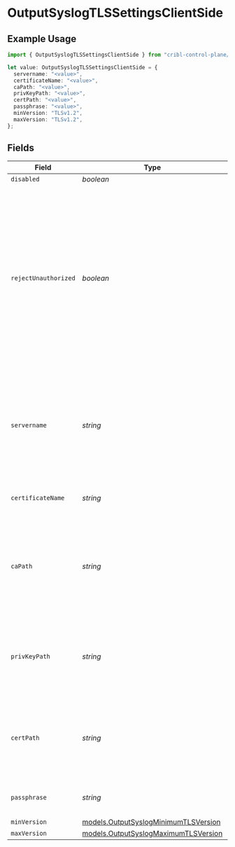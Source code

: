 # OutputSyslogTLSSettingsClientSide

## Example Usage

```typescript
import { OutputSyslogTLSSettingsClientSide } from "cribl-control-plane/models";

let value: OutputSyslogTLSSettingsClientSide = {
  servername: "<value>",
  certificateName: "<value>",
  caPath: "<value>",
  privKeyPath: "<value>",
  certPath: "<value>",
  passphrase: "<value>",
  minVersion: "TLSv1.2",
  maxVersion: "TLSv1.2",
};
```

## Fields

| Field                                                                                                                                                                                                                                     | Type                                                                                                                                                                                                                                      | Required                                                                                                                                                                                                                                  | Description                                                                                                                                                                                                                               |
| ----------------------------------------------------------------------------------------------------------------------------------------------------------------------------------------------------------------------------------------- | ----------------------------------------------------------------------------------------------------------------------------------------------------------------------------------------------------------------------------------------- | ----------------------------------------------------------------------------------------------------------------------------------------------------------------------------------------------------------------------------------------- | ----------------------------------------------------------------------------------------------------------------------------------------------------------------------------------------------------------------------------------------- |
| `disabled`                                                                                                                                                                                                                                | *boolean*                                                                                                                                                                                                                                 | :heavy_minus_sign:                                                                                                                                                                                                                        | N/A                                                                                                                                                                                                                                       |
| `rejectUnauthorized`                                                                                                                                                                                                                      | *boolean*                                                                                                                                                                                                                                 | :heavy_minus_sign:                                                                                                                                                                                                                        | Reject certificates that are not authorized by a CA in the CA certificate path, or by another<br/>                    trusted CA (such as the system's). Defaults to Enabled. Overrides the toggle from Advanced Settings, when also present. |
| `servername`                                                                                                                                                                                                                              | *string*                                                                                                                                                                                                                                  | :heavy_minus_sign:                                                                                                                                                                                                                        | Server name for the SNI (Server Name Indication) TLS extension. It must be a host name, and not an IP address.                                                                                                                            |
| `certificateName`                                                                                                                                                                                                                         | *string*                                                                                                                                                                                                                                  | :heavy_minus_sign:                                                                                                                                                                                                                        | The name of the predefined certificate                                                                                                                                                                                                    |
| `caPath`                                                                                                                                                                                                                                  | *string*                                                                                                                                                                                                                                  | :heavy_minus_sign:                                                                                                                                                                                                                        | Path on client in which to find CA certificates to verify the server's cert. PEM format. Can reference $ENV_VARS.                                                                                                                         |
| `privKeyPath`                                                                                                                                                                                                                             | *string*                                                                                                                                                                                                                                  | :heavy_minus_sign:                                                                                                                                                                                                                        | Path on client in which to find the private key to use. PEM format. Can reference $ENV_VARS.                                                                                                                                              |
| `certPath`                                                                                                                                                                                                                                | *string*                                                                                                                                                                                                                                  | :heavy_minus_sign:                                                                                                                                                                                                                        | Path on client in which to find certificates to use. PEM format. Can reference $ENV_VARS.                                                                                                                                                 |
| `passphrase`                                                                                                                                                                                                                              | *string*                                                                                                                                                                                                                                  | :heavy_minus_sign:                                                                                                                                                                                                                        | Passphrase to use to decrypt private key                                                                                                                                                                                                  |
| `minVersion`                                                                                                                                                                                                                              | [models.OutputSyslogMinimumTLSVersion](../models/outputsyslogminimumtlsversion.md)                                                                                                                                                        | :heavy_minus_sign:                                                                                                                                                                                                                        | N/A                                                                                                                                                                                                                                       |
| `maxVersion`                                                                                                                                                                                                                              | [models.OutputSyslogMaximumTLSVersion](../models/outputsyslogmaximumtlsversion.md)                                                                                                                                                        | :heavy_minus_sign:                                                                                                                                                                                                                        | N/A                                                                                                                                                                                                                                       |